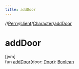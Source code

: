 ```yaml
---
title: addDoor
---
```

//[Perry](../../../index.html)/[client](../index.html)/[Character](index.html)/[addDoor](add-door.html)



# addDoor



[jvm]\
fun [addDoor](add-door.html)(door: [Door](../../server.maps/-door/index.html)): [Boolean](https://kotlinlang.org/api/latest/jvm/stdlib/kotlin/-boolean/index.html)





